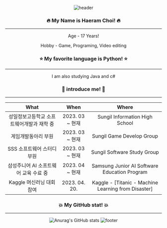 <div align="center">
 
![header](https://capsule-render.vercel.app/api?type=waving&color=auto&height=300&section=header&text=Well%20Come&fontSize=90)

### 🔥 My Name is Haeram Choi! 🔥
  ---------------------
Age - 17 Years! 

Hobby - Game, Programing, Video editing 
### ⭐ My favorite language is Python! ⭐ 
  ---------------------
I am also studying Java and c#
### 💎 introduce me! 💎
  ---------------------
 | What | When | Where |
|:--------:|:--------:|:--------:|
| 성일정보고등학교 소프트웨어개발과 재학 중 | 2023. 03 ~ 현재 | Sungil Information High School |
| 게임개발동아리 부원 | 2023. 03 ~ 현재  | Sungil Game Develop Group |
| SSS 소프트웨어 스터디 부원 | 2023. 03 ~ 현재 | Sungil Software Study Group |
| 삼성주니어 AI 소프트웨어 교육 수료 중 | 2023. 04 ~ 현재 | Samsung Junior AI Software Education Program |
| Kaggle 머신러닝 대회 참여 | 2023. 04. 20. | Kaggle - [Titanic - Machine Learning from Disaster] |

### 💥 My GitHub stat! 💥
  ---------------------
![Anurag's GitHub stats](https://github-readme-stats.vercel.app/api?username=Ha2ram17&show_icons=true&theme=swift)
![footer](https://capsule-render.vercel.app/api?section=footer&type=waving&color=auto&height=150)
